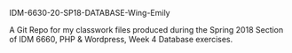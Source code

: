 IDM-6630-20-SP18-DATABASE-Wing-Emily

A Git Repo for my classwork files produced during the Spring 2018 Section of IDM 6660, PHP & Wordpress, Week 4 Database exercises.
